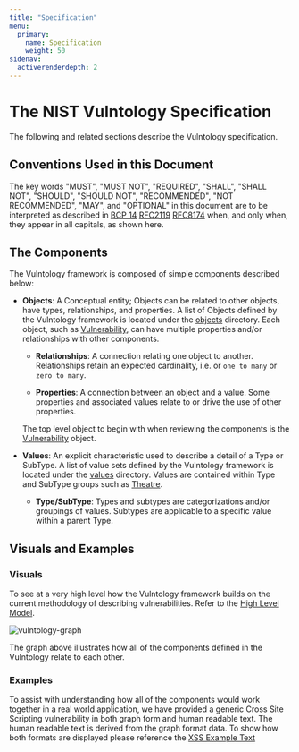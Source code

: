 ```yaml
---
title: "Specification"
menu:
  primary:
    name: Specification
    weight: 50
sidenav:
  activerenderdepth: 2
---
```


# The NIST Vulntology Specification

The following and related sections describe the Vulntology specification.

## Conventions Used in this Document

The key words "MUST", "MUST NOT", "REQUIRED", "SHALL", "SHALL NOT", "SHOULD", "SHOULD NOT", "RECOMMENDED", "NOT RECOMMENDED", "MAY", and "OPTIONAL" in this document are to be interpreted as described in [BCP 14](https://www.rfc-editor.org/info/bcp14) [RFC2119](https://www.rfc-editor.org/rfc/rfc2119.html) [RFC8174](https://www.rfc-editor.org/rfc/rfc8174.html) when, and only when, they appear in all capitals, as shown here.

## The Components

The Vulntology framework is composed of simple components described below:

- **Objects**: A Conceptual entity; Objects can be related to other objects, have types, relationships, and properties. A list of Objects defined by the Vulntology framework is located under the [objects](objects) directory. Each object, such as [Vulnerability](objects/vulnerability), can have multiple properties and/or relationships with other components.

    - **Relationships**: A connection relating one object to another. Relationships retain an expected cardinality, i.e. or `one to many` or `zero to many`.

    - **Properties**: A connection between an object and a value. Some properties and associated values relate to or drive the use of other properties.

    The top level object to begin with when reviewing the components is the [Vulnerability](objects/vulnerability) object.

- **Values**: An explicit characteristic used to describe a detail of a Type or SubType. A list of value sets defined by the Vulntology framework is located under the [values](values) directory. Values are contained within Type and SubType groups such as [Theatre](values/theater).

    - **Type/SubType**: Types and subtypes are categorizations and/or groupings of values. Subtypes are applicable to a specific value within a parent Type.

## Visuals and Examples

### Visuals

To see at a very high level how the Vulntology framework builds on the current methodology of describing vulnerabilities. Refer to the [High Level Model](/about/#high-level-view).

![vulntology-graph](/figures/vulntology-graph.png "Vultology Graph")

The graph above illustrates how all of the components defined in the Vulntology relate to each other.

### Examples

To assist with understanding how all of the components would work together in a real world application, we have provided a generic Cross Site Scripting vulnerability in both graph form and human readable text. The human readable text is derived from the graph format data. To show how both formats are displayed please reference the [XSS Example Text](https://github.com/usnistgov/vulntology/tree/main/examples/xss-example-human-text.md)
